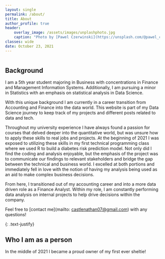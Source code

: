 ```yaml
---
layout: single
permalink: /about/
title: About
author_profile: true
header:
    overlay_image: /assets/images/unplashphoto.jpg
    caption: "Photo by [Pawel Czerwinski](https://unsplash.com/@pawel_czerwinski) on [Unsplash](https://unsplash.com)"
classes: wide
date: October 23, 2021
---
```

<figure style="width: 30%" class="align-right">
  <img src="{{ site.url }}{{ site.baseurl }}/assets/images/about/beau.jpg" alt="">
</figure> 

## Background

I am a 5th year student majoring in Business with concentrations in Finance and Management Information Systems. Additionally, I am pursuing a minor in Statistics with an emphasis on statistical analysis in Data Science.

With this unique background I am currently in a career transition from Accounting and Finance into the data world. This website is part of my Data Science journey to keep track of my projects and different posts related to data and tech.

Throughout my university experience I have always found a passion for courses that delved deeper into the quantitative world, but was unsure how to apply these skills to real jobs and projects. At the beginning of 2021 I was exposed to utilizing these skills in my first technical programming class where we used R to build a diabetes risk prediction model. Not only did I find the coding and analysis enjoyable, but the emphasis of the project was to communicate our findings to relevant stakeholders and bridge the gap between the technical and business world. I excelled at both portions and immediately fell in love with the notion of having my analysis being used as an aid to make complex business decisions. 

From here, I transitioned out of my accounting career and into a more data driven role as a Finance Analyst. Within my role, I am constantly performing data analysis on internal projects to help drive decisions within the company. 

Feel free to [contact me](mailto: castlenathan07@gmail.com) with any questions!

{: .text-justify}

## Who I am as a person
In the middle of 2021 I became a proud owner of my first ever sheltie! 

